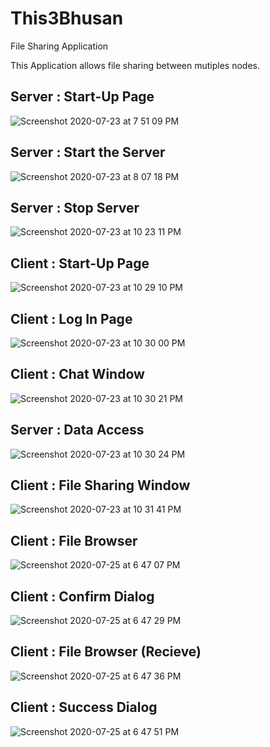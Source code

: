 # This3Bhusan
File Sharing Application

This Application allows file sharing between mutiples nodes.

## Server : Start-Up Page

![Screenshot 2020-07-23 at 7 51 09 PM](https://user-images.githubusercontent.com/54954596/88314534-af389000-cd32-11ea-8586-97034f3d5513.png)


## Server : Start the Server

![Screenshot 2020-07-23 at 8 07 18 PM](https://user-images.githubusercontent.com/54954596/88314711-ef980e00-cd32-11ea-9c47-6555569b1940.png)


## Server : Stop Server

![Screenshot 2020-07-23 at 10 23 11 PM](https://user-images.githubusercontent.com/54954596/88314813-1f471600-cd33-11ea-896e-f654fc0e552c.png)


## Client : Start-Up Page

![Screenshot 2020-07-23 at 10 29 10 PM](https://user-images.githubusercontent.com/54954596/88315934-a34dcd80-cd34-11ea-8580-7bf7c1856a31.png)


## Client : Log In Page

![Screenshot 2020-07-23 at 10 30 00 PM](https://user-images.githubusercontent.com/54954596/88315945-a648be00-cd34-11ea-9617-f10752bb1ef6.png)


## Client : Chat Window

![Screenshot 2020-07-23 at 10 30 21 PM](https://user-images.githubusercontent.com/54954596/88315953-aa74db80-cd34-11ea-9793-147a50eff184.png)


## Server : Data Access

![Screenshot 2020-07-23 at 10 30 24 PM](https://user-images.githubusercontent.com/54954596/88315964-af398f80-cd34-11ea-84b0-3b7bba69b2dd.png)


## Client : File Sharing Window

![Screenshot 2020-07-23 at 10 31 41 PM](https://user-images.githubusercontent.com/54954596/88315975-b2348000-cd34-11ea-8605-d17a71406c5b.png)

## Client : File Browser

![Screenshot 2020-07-25 at 6 47 07 PM](https://user-images.githubusercontent.com/54954596/88458241-47a55080-ceaa-11ea-89af-9945918b3311.png)


## Client : Confirm Dialog

![Screenshot 2020-07-25 at 6 47 29 PM](https://user-images.githubusercontent.com/54954596/88458261-70c5e100-ceaa-11ea-96f6-ef6de81eeb54.png)


## Client : File Browser (Recieve)

![Screenshot 2020-07-25 at 6 47 36 PM](https://user-images.githubusercontent.com/54954596/88458263-73283b00-ceaa-11ea-9581-1b9dc060bcc0.png)


## Client : Success Dialog

![Screenshot 2020-07-25 at 6 47 51 PM](https://user-images.githubusercontent.com/54954596/88458264-74f1fe80-ceaa-11ea-85d0-28ede2adea76.png)
